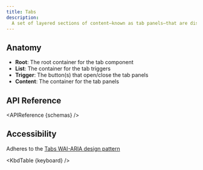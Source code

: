 ```yaml
---
title: Tabs
description:
  A set of layered sections of content—known as tab panels—that are displayed one at a time.
---
```


<script>
    import { APIReference, KbdTable } from '$docs/components'
    export let schemas
    export let keyboard
</script>

## Anatomy

- **Root**: The root container for the tab component
- **List**: The container for the tab triggers
- **Trigger**: The button(s) that open/close the tab panels
- **Content**: The container for the tab panels

## API Reference

<APIReference {schemas} />

## Accessibility

Adheres to the [Tabs WAI-ARIA design pattern](https://www.w3.org/WAI/ARIA/apg/patterns/tabpanel/)

<KbdTable {keyboard} />
